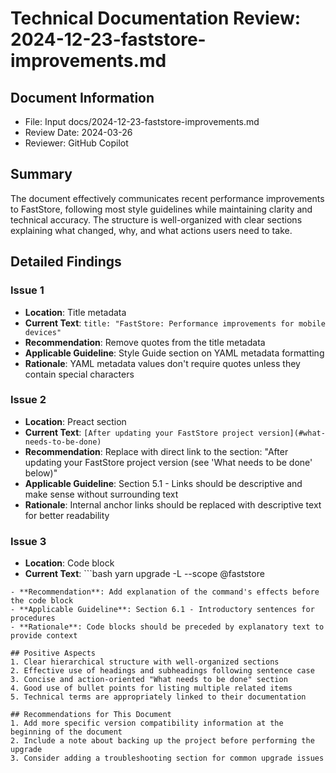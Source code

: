 # Technical Documentation Review: 2024-12-23-faststore-improvements.md

## Document Information
- File: Input docs/2024-12-23-faststore-improvements.md
- Review Date: 2024-03-26
- Reviewer: GitHub Copilot

## Summary
The document effectively communicates recent performance improvements to FastStore, following most style guidelines while maintaining clarity and technical accuracy. The structure is well-organized with clear sections explaining what changed, why, and what actions users need to take.

## Detailed Findings

### Issue 1
- **Location**: Title metadata
- **Current Text**: `title: "FastStore: Performance improvements for mobile devices"`
- **Recommendation**: Remove quotes from the title metadata
- **Applicable Guideline**: Style Guide section on YAML metadata formatting
- **Rationale**: YAML metadata values don't require quotes unless they contain special characters

### Issue 2
- **Location**: Preact section
- **Current Text**: `[After updating your FastStore project version](#what-needs-to-be-done)`
- **Recommendation**: Replace with direct link to the section: "After updating your FastStore project version (see 'What needs to be done' below)"
- **Applicable Guideline**: Section 5.1 - Links should be descriptive and make sense without surrounding text
- **Rationale**: Internal anchor links should be replaced with descriptive text for better readability

### Issue 3
- **Location**: Code block
- **Current Text**: ```bash
yarn upgrade -L --scope @faststore
```
- **Recommendation**: Add explanation of the command's effects before the code block
- **Applicable Guideline**: Section 6.1 - Introductory sentences for procedures
- **Rationale**: Code blocks should be preceded by explanatory text to provide context

## Positive Aspects
1. Clear hierarchical structure with well-organized sections
2. Effective use of headings and subheadings following sentence case
3. Concise and action-oriented "What needs to be done" section
4. Good use of bullet points for listing multiple related items
5. Technical terms are appropriately linked to their documentation

## Recommendations for This Document
1. Add more specific version compatibility information at the beginning of the document
2. Include a note about backing up the project before performing the upgrade
3. Consider adding a troubleshooting section for common upgrade issues